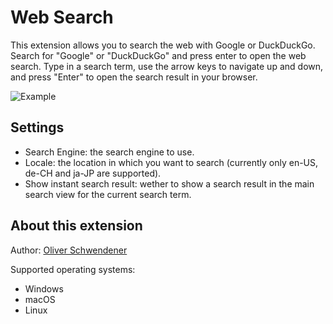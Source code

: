 # Web Search

This extension allows you to search the web with Google or DuckDuckGo. Search for "Google" or "DuckDuckGo" and press enter to open the web search. Type in a search term, use the arrow keys to navigate up and down, and press "Enter" to open the search result in your browser.

![Example](example.png)

## Settings

- Search Engine: the search engine to use.
- Locale: the location in which you want to search (currently only en-US, de-CH and ja-JP are supported).
- Show instant search result: wether to show a search result in the main search view for the current search term.

## About this extension

Author: [Oliver Schwendener](https://github.com/oliverschwendener)

Supported operating systems:

- Windows
- macOS
- Linux
